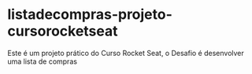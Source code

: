 # listadecompras-projeto-cursorocketseat
Este é um projeto prático do Curso Rocket Seat, o Desafio é desenvolver uma lista de compras
